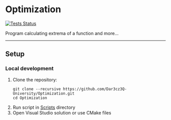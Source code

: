 # Optimization

[![Tests Status](https://github.com/Dar3cz3Q-University/Optimization/actions/workflows/ci.yml/badge.svg)](https://github.com/Dar3cz3Q-University/Optimization/tree/master)

Program calculating extrema of a function and more...

---

## Setup

### Local development
1. Clone the repository:
   ```shell
   git clone --recursive https://github.com/Dar3cz3Q-University/Optimization.git
   cd Optimization
   ```
2. Run script in [Scripts](/Scripts) directory
3. Open Visual Studio solution or use CMake files
